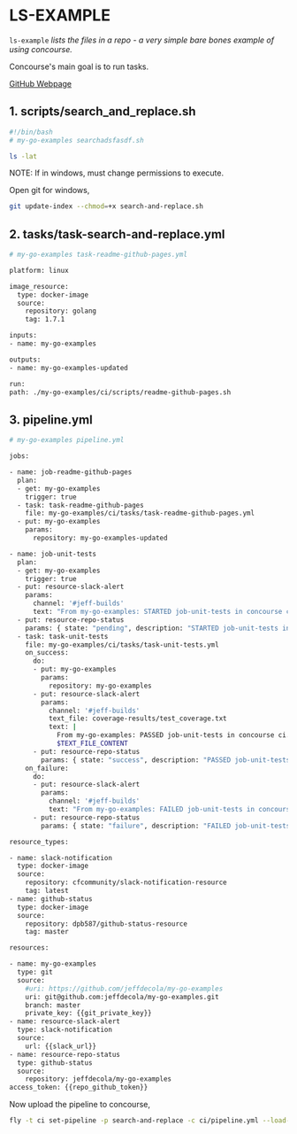 # LS-EXAMPLE

`ls-example` _lists the files in a repo - a very simple bare bones example of
using concourse._

Concourse's main goal is to run tasks.

[GitHub Webpage](https://jeffdecola.github.io/my-concourse-ci-tasks/)

## 1. scripts/search_and_replace.sh

```bash
#!/bin/bash
# my-go-examples searchadsfasdf.sh

ls -lat
```
NOTE: If in windows, must change permissions to execute.

Open git for windows,

```bash
git update-index --chmod=+x search-and-replace.sh
```

## 2. tasks/task-search-and-replace.yml

```bash
# my-go-examples task-readme-github-pages.yml

platform: linux

image_resource:
  type: docker-image
  source:
    repository: golang
    tag: 1.7.1

inputs:
- name: my-go-examples

outputs:
- name: my-go-examples-updated

run:
path: ./my-go-examples/ci/scripts/readme-github-pages.sh
```

## 3. pipeline.yml

```bash
# my-go-examples pipeline.yml

jobs:

- name: job-readme-github-pages
  plan:
  - get: my-go-examples
    trigger: true
  - task: task-readme-github-pages
    file: my-go-examples/ci/tasks/task-readme-github-pages.yml
  - put: my-go-examples
    params:
      repository: my-go-examples-updated

- name: job-unit-tests
  plan:
  - get: my-go-examples
    trigger: true
  - put: resource-slack-alert
    params:
      channel: '#jeff-builds'
      text: "From my-go-examples: STARTED job-unit-tests in concourse ci."
  - put: resource-repo-status
    params: { state: "pending", description: "STARTED job-unit-tests in concourse ci.", commit: "my-go-examples" }
  - task: task-unit-tests
    file: my-go-examples/ci/tasks/task-unit-tests.yml
    on_success:
      do:
      - put: my-go-examples
        params:
          repository: my-go-examples  
      - put: resource-slack-alert
        params:
          channel: '#jeff-builds'
          text_file: coverage-results/test_coverage.txt
          text: |
            From my-go-examples: PASSED job-unit-tests in concourse ci. 
            $TEXT_FILE_CONTENT
      - put: resource-repo-status
        params: { state: "success", description: "PASSED job-unit-tests in concourse ci", commit: "my-go-examples" }
    on_failure:
      do:
      - put: resource-slack-alert
        params:
          channel: '#jeff-builds'
          text: "From my-go-examples: FAILED job-unit-tests in concourse ci."
      - put: resource-repo-status
        params: { state: "failure", description: "FAILED job-unit-tests in concourse ci.", commit: "my-go-examples" }

resource_types:

- name: slack-notification
  type: docker-image
  source:
    repository: cfcommunity/slack-notification-resource
    tag: latest
- name: github-status
  type: docker-image
  source:
    repository: dpb587/github-status-resource
    tag: master

resources:

- name: my-go-examples
  type: git
  source:
    #uri: https://github.com/jeffdecola/my-go-examples
    uri: git@github.com:jeffdecola/my-go-examples.git
    branch: master
    private_key: {{git_private_key}}
- name: resource-slack-alert
  type: slack-notification
  source:
    url: {{slack_url}} 
- name: resource-repo-status 
  type: github-status
  source:
    repository: jeffdecola/my-go-examples 
access_token: {{repo_github_token}}

```

Now upload the pipeline to concourse,

```bash
fly -t ci set-pipeline -p search-and-replace -c ci/pipeline.yml --load-vars-from ci/.credentials.yml
```
